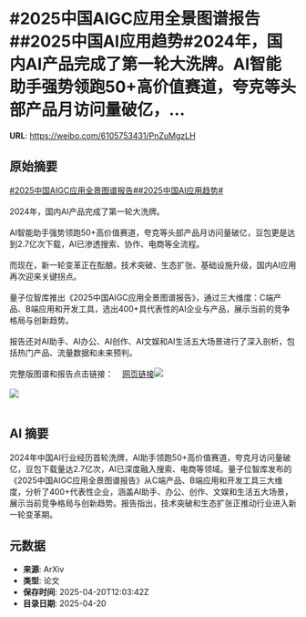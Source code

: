 # #2025中国AIGC应用全景图谱报告##2025中国AI应用趋势#2024年，国内AI产品完成了第一轮大洗牌。AI智能助手强势领跑50+高价值赛道，夸克等头部产品月访问量破亿，...

**URL**: https://weibo.com/6105753431/PnZuMgzLH

## 原始摘要

<a href="https://m.weibo.cn/search?containerid=231522type%3D1%26t%3D10%26q%3D%232025%E4%B8%AD%E5%9B%BDAIGC%E5%BA%94%E7%94%A8%E5%85%A8%E6%99%AF%E5%9B%BE%E8%B0%B1%E6%8A%A5%E5%91%8A%23&amp;extparam=%232025%E4%B8%AD%E5%9B%BDAIGC%E5%BA%94%E7%94%A8%E5%85%A8%E6%99%AF%E5%9B%BE%E8%B0%B1%E6%8A%A5%E5%91%8A%23" data-hide=""><span class="surl-text">#2025中国AIGC应用全景图谱报告#</span></a><a href="https://m.weibo.cn/search?containerid=231522type%3D1%26t%3D10%26q%3D%232025%E4%B8%AD%E5%9B%BDAI%E5%BA%94%E7%94%A8%E8%B6%8B%E5%8A%BF%23&amp;extparam=%232025%E4%B8%AD%E5%9B%BDAI%E5%BA%94%E7%94%A8%E8%B6%8B%E5%8A%BF%23" data-hide=""><span class="surl-text">#2025中国AI应用趋势#</span></a><br><br>2024年，国内AI产品完成了第一轮大洗牌。<br><br>AI智能助手强势领跑50+高价值赛道，夸克等头部产品月访问量破亿，豆包更是达到2.7亿次下载，AI已渗透搜索、协作、电商等全流程。<br><br>而现在，新一轮变革正在酝酿。技术突破、生态扩张、基础设施升级，国内AI应用再次迎来关键拐点。<br><br>量子位智库推出《2025中国AIGC应用全景图谱报告》，通过三大维度：C端产品、B端应用和开发工具，选出400+具代表性的AI企业与产品，展示当前的竞争格局与创新趋势。<br><br>报告还对AI助手、AI办公、AI创作、AI文娱和AI生活五大场景进行了深入剖析，包括热门产品、流量数据和未来预判。<br><br>完整版图谱和报告点击链接：<a href="https://weibo.cn/sinaurl?u=https%3A%2F%2Fmp.weixin.qq.com%2Fs%2F-qcPG4CQ3Vz2ftJYjtQiow" data-hide=""><span class="url-icon"><img style="width: 1rem;height: 1rem" src="https://h5.sinaimg.cn/upload/2015/09/25/3/timeline_card_small_web_default.png" referrerpolicy="no-referrer"></span><span class="surl-text">网页链接</span></a><img style="" src="https://tvax2.sinaimg.cn/large/006Fd7o3gy1i0m6yq94cdj317k0uuwsj.jpg" referrerpolicy="no-referrer"><br><br><img style="" src="https://tvax3.sinaimg.cn/large/006Fd7o3gy1i0m6yyjk8bj33tt2pgkjp.jpg" referrerpolicy="no-referrer"><br><br>

## AI 摘要

2024年中国AI行业经历首轮洗牌，AI助手领跑50+高价值赛道，夸克月访问量破亿，豆包下载量达2.7亿次，AI已深度融入搜索、电商等领域。量子位智库发布的《2025中国AIGC应用全景图谱报告》从C端产品、B端应用和开发工具三大维度，分析了400+代表性企业，涵盖AI助手、办公、创作、文娱和生活五大场景，展示当前竞争格局与创新趋势。报告指出，技术突破和生态扩张正推动行业进入新一轮变革期。

## 元数据

- **来源**: ArXiv
- **类型**: 论文
- **保存时间**: 2025-04-20T12:03:42Z
- **目录日期**: 2025-04-20
